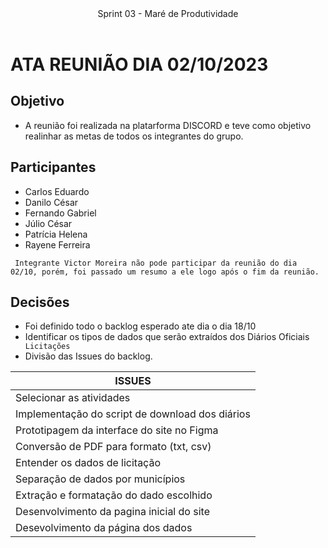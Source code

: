 <header>
    Sprint 03 - Maré de Produtividade
</header>
<div class="doc-body">

# ATA REUNIÃO DIA 02/10/2023 
## Objetivo 
-  A reunião foi realizada na platarforma DISCORD e teve como objetivo realinhar as metas de todos os integrantes do grupo.

## Participantes
- Carlos Eduardo
- Danilo César
- Fernando Gabriel
- Júlio César
- Patrícia Helena
- Rayene Ferreira


` Integrante Victor Moreira não pode participar da reunião do dia 02/10, porém, foi passado um resumo a ele logo após o fim da reunião.`
## Decisões
- Foi definido todo o backlog esperado ate dia o dia 18/10
- Identificar os tipos de dados que serão extraídos dos Diários Oficiais ` Licitações`
- Divisão das Issues do backlog.


|                        ISSUES                      |
|----------------------------------------------------|
|    Selecionar as atividades                        |
|    Implementação do script de download dos diários |                               
|    Prototipagem da interface do site no Figma      |                         
|    Conversão de PDF para formato (txt, csv)        |                        
|    Entender os dados de licitação                  |            
|    Separação de dados por municípios               |                 
|    Extração e formatação do dado escolhido         |                        
|    Desenvolvimento da pagina inicial do site       |
|    Desevolvimento da página dos dados              |



<!-- ADD O CONTEÚDO ACIMA -->
</div>